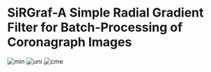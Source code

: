 # SiRGraf-A Simple Radial Gradient Filter for Batch-Processing of Coronagraph Images

![min](https://user-images.githubusercontent.com/18225725/213918680-9ab034ab-31d7-458e-ab97-1604e7509912.png)
![uni](https://user-images.githubusercontent.com/18225725/213918693-0e6f27b8-63f2-47b7-8bdd-df2eb44d92f5.png)
![cme](https://user-images.githubusercontent.com/18225725/213918700-90b3ef0c-7ec4-49fa-8d7c-075e65e94112.gif)
